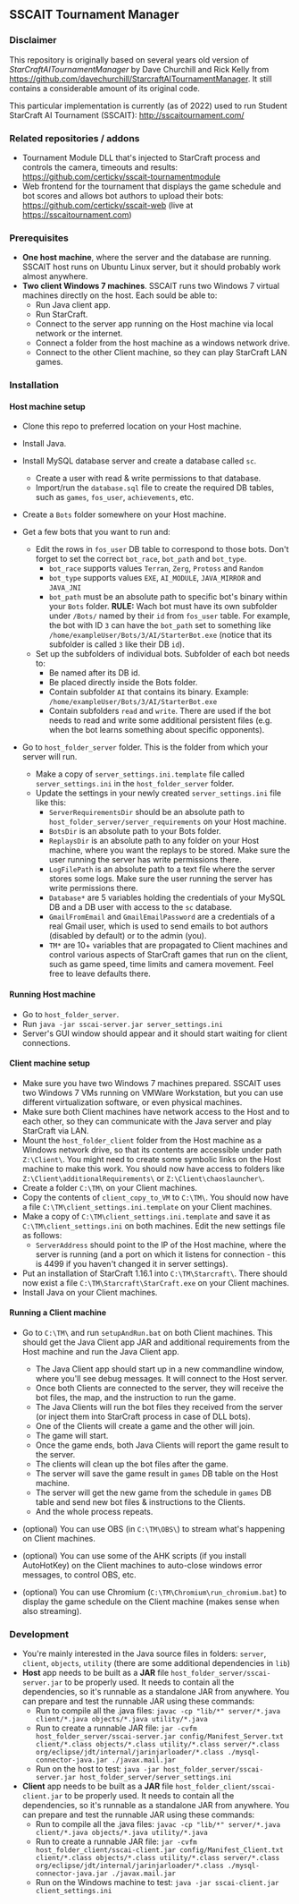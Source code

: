 ## SSCAIT Tournament Manager

### Disclaimer

This repository is originally based on several years old version of *StarCraftAITournamentManager* by Dave Churchill and Rick Kelly from https://github.com/davechurchill/StarcraftAITournamentManager. It still contains a considerable amount of its original code.

This particular implementation is currently (as of 2022) used to run Student StarCraft AI Tournament (SSCAIT): http://sscaitournament.com/

### Related repositories / addons
* Tournament Module DLL that's injected to StarCraft process and controls the camera, timeouts and results: https://github.com/certicky/sscait-tournamentmodule
* Web frontend for the tournament that displays the game schedule and bot scores and allows bot authors to upload their bots: https://github.com/certicky/sscait-web (live at https://sscaitournament.com)

### Prerequisites

* **One host machine**, where the server and the database are running. SSCAIT host runs on Ubuntu Linux server, but it should probably work almost anywhere.
* **Two client Windows 7 machines**. SSCAIT runs two Windows 7 virtual machines directly on the host. Each sould be able to:
  * Run Java client app.
  * Run StarCraft.
  * Connect to the server app running on the Host machine via local network or the internet.
  * Connect a folder from the host machine as a windows network drive.
  * Connect to the other Client machine, so they can play StarCraft LAN games.

### Installation

#### Host machine setup

* Clone this repo to preferred location on your Host machine.
* Install Java.
* Install MySQL database server and create a database called `sc`.
  * Create a user with read & write permissions to that database.
  * Import/run the `database.sql` file to create the required DB tables, such as `games`, `fos_user`, `achievements`, etc.

* Create a `Bots` folder somewhere on your Host machine.
* Get a few bots that you want to run and:
  * Edit the rows in `fos_user` DB table to correspond to those bots. Don't forget to set the correct `bot_race`, `bot_path` and `bot_type`.
    * `bot_race` supports values `Terran`, `Zerg`, `Protoss` and `Random`
    * `bot_type` supports values `EXE`, `AI_MODULE`, `JAVA_MIRROR` and `JAVA_JNI`
    * `bot_path` must be an absolute path to specific bot's binary within your `Bots` folder. **RULE:** Wach bot must have its own subfolder under `/Bots/` named by their `id` from `fos_user` table. For example, the bot with ID `3` can have the `bot_path` set to something like `/home/exampleUser/Bots/3/AI/StarterBot.exe` (notice that its subfolder is called `3` like their DB `id`).
  * Set up the subfolders of individual bots. Subfolder of each bot needs to:
    * Be named after its DB id.
    * Be placed directly inside the Bots folder.
    * Contain subfolder `AI` that contains its binary. Example: `/home/exampleUser/Bots/3/AI/StarterBot.exe`
    * Contain subfolders `read` and `write`. There are used if the bot needs to read and write some additional persistent files (e.g. when the bot learns something about specific opponents).

* Go to `host_folder_server` folder. This is the folder from which your server will run.
  * Make a copy of `server_settings.ini.template` file called `server_settings.ini` in the `host_folder_server` folder.
  * Update the settings in your newly created `server_settings.ini` file like this:
    * `ServerRequirementsDir` should be an absolute path to `host_folder_server/server_requirements` on your Host machine.
    * `BotsDir` is an absolute path to your Bots folder.
    * `ReplaysDir` is an absolute path to any folder on your Host machine, where you want the replays to be stored. Make sure the user running the server has write permissions there.
    * `LogFilePath` is an absolute path to a text file where the server stores some logs. Make sure the user running the server has write permissions there.
    * `Database*` are 5 variables holding the credentials of your MySQL DB and a DB user with access to the `sc` database.
    * `GmailFromEmail` and `GmailEmailPassword` are a credentials of a real Gmail user, which is used to send emails to bot authors (disabled by default) or to the admin (you).
    * `TM*` are 10+ variables that are propagated to Client machines and control various aspects of StarCraft games that run on the client, such as game speed, time limits and camera movement. Feel free to leave defaults there.

#### Running Host machine

* Go to `host_folder_server`.
* Run `java -jar sscai-server.jar server_settings.ini`
* Server's GUI window should appear and it should start waiting for client connections.

#### Client machine setup

* Make sure you have two Windows 7 machines prepared. SSCAIT uses two Windows 7 VMs running on VMWare Workstation, but you can use different virtualization software, or even physical machines.
* Make sure both Client machines have network access to the Host and to each other, so they can communicate with the Java server and play StarCraft via LAN.
* Mount the `host_folder_client` folder from the Host machine as a Windows network drive, so that its contents are accessible under path `Z:\Client\`. You might need to create some symbolic links on the Host machine to make this work. You should now have access to folders like `Z:\Client\additionalRequirements\` or `Z:\Client\chaoslauncher\`.
* Create a folder `C:\TM\` on your Client machines.
* Copy the contents of `client_copy_to_VM` to `C:\TM\`. You should now have a file `C:\TM\client_settings.ini.template` on your Client machines.
* Make a copy of `C:\TM\client_settings.ini.template` and save it as `C:\TM\client_settings.ini` on both machines. Edit the new settings file as follows:
  * `ServerAddress` should point to the IP of the Host machine, where the server is running (and a port on which it listens for connection - this is 4499 if you haven't changed it in server settings).
* Put an installation of StarCraft 1.16.1 into `C:\TM\Starcraft\`. There should now exist a file `C:\TM\Starcraft\StarCraft.exe` on your Client machines.
* Install Java on your Client machines.

#### Running a Client machine

* Go to `C:\TM\` and run `setupAndRun.bat` on both Client machines. This should get the Java Client app JAR and additional requirements from the Host machine and run the Java Client app.
  * The Java Client app should start up in a new commandline window, where you'll see debug messages. It will connect to the Host server.
  * Once both Clients are connected to the server, they will receive the bot files, the map, and the instruction to run the game.
  * The Java Clients will run the bot files they received from the server (or inject them into StarCraft process in case of DLL bots).
  * One of the Clients will create a game and the other will join.
  * The game will start.
  * Once the game ends, both Java Clients will report the game result to the server.
  * The clients will clean up the bot files after the game.
  * The server will save the game result in `games` DB table on the Host machine.
  * The server will get the new game from the schedule in `games` DB table and send new bot files & instructions to the Clients.
  * And the whole process repeats.

* (optional) You can use OBS (in `C:\TM\OBS\`) to stream what's happening on Client machines.
* (optional) You can use some of the AHK scripts (if you install AutoHotKey) on the Client machines to auto-close windows error messages, to control OBS, etc.
* (optional) You can use Chromium (`C:\TM\Chromium\run_chromium.bat`) to display the game schedule on the Client machine (makes sense when also streaming).

### Development

* You're mainly interested in the Java source files in folders: `server`, `client`, `objects`, `utility` (there are some additional dependencies in `lib`)
* **Host** app needs to be built as a **JAR** file `host_folder_server/sscai-server.jar` to be properly used. It needs to contain all the dependencies, so it's runnable as a standalone JAR from anywhere. You can prepare and test the runnable JAR using these commands:
  * Run to compile all the .java files: `javac -cp "lib/*" server/*.java client/*.java objects/*.java utility/*.java`
  * Run to create a runnable JAR file: `jar -cvfm host_folder_server/sscai-server.jar config/Manifest_Server.txt client/*.class objects/*.class utility/*.class server/*.class org/eclipse/jdt/internal/jarinjarloader/*.class ./mysql-connector-java.jar ./javax.mail.jar`
  * Run on the host to test: `java -jar host_folder_server/sscai-server.jar host_folder_server/server_settings.ini`
* **Client** app needs to be built as a **JAR** file `host_folder_client/sscai-client.jar` to be properly used. It needs to contain all the dependencies, so it's runnable as a standalone JAR from anywhere. You can prepare and test the runnable JAR using these commands:
  * Run to compile all the .java files: `javac -cp "lib/*" server/*.java client/*.java objects/*.java utility/*.java`
  * Run to create a runnable JAR file: `jar -cvfm host_folder_client/sscai-client.jar config/Manifest_Client.txt client/*.class objects/*.class utility/*.class server/*.class org/eclipse/jdt/internal/jarinjarloader/*.class ./mysql-connector-java.jar ./javax.mail.jar`
  * Run on the Windows machine to test: `java -jar sscai-client.jar client_settings.ini`

